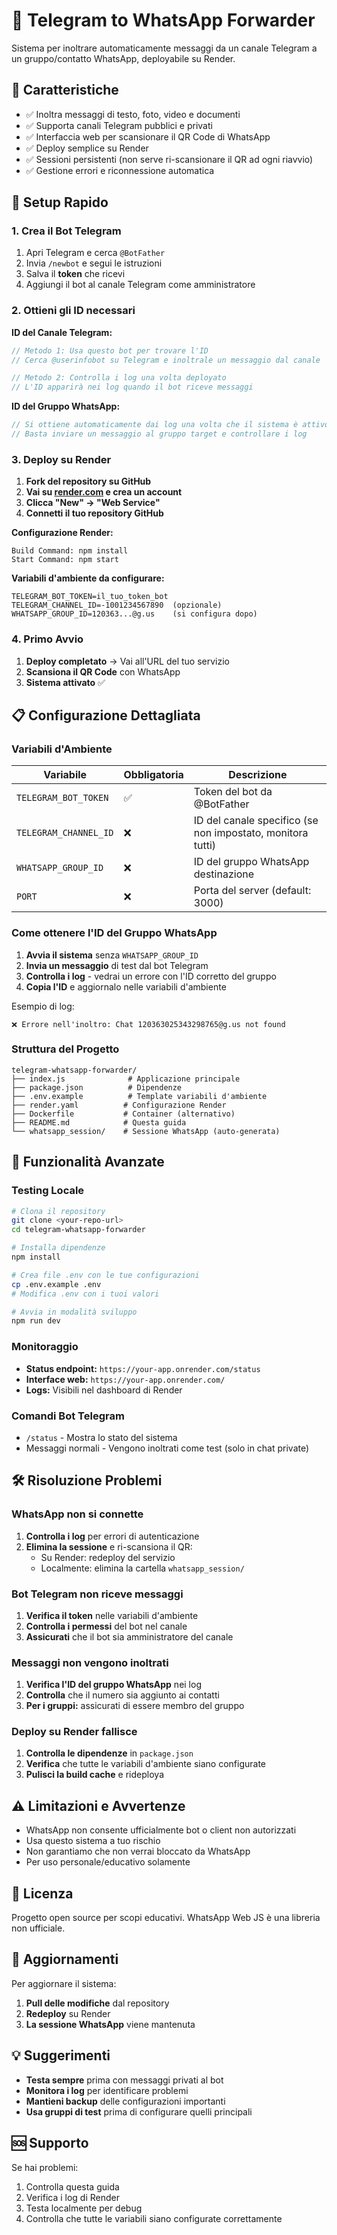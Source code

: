 # 📱 Telegram to WhatsApp Forwarder

Sistema per inoltrare automaticamente messaggi da un canale Telegram a un gruppo/contatto WhatsApp, deployabile su Render.

## 🎯 Caratteristiche

-   ✅ Inoltra messaggi di testo, foto, video e documenti
-   ✅ Supporta canali Telegram pubblici e privati
-   ✅ Interfaccia web per scansionare il QR Code di WhatsApp
-   ✅ Deploy semplice su Render
-   ✅ Sessioni persistenti (non serve ri-scansionare il QR ad ogni riavvio)
-   ✅ Gestione errori e riconnessione automatica

## 🚀 Setup Rapido

### 1. Crea il Bot Telegram

1. Apri Telegram e cerca `@BotFather`
2. Invia `/newbot` e segui le istruzioni
3. Salva il **token** che ricevi
4. Aggiungi il bot al canale Telegram come amministratore

### 2. Ottieni gli ID necessari

**ID del Canale Telegram:**

```javascript
// Metodo 1: Usa questo bot per trovare l'ID
// Cerca @userinfobot su Telegram e inoltrale un messaggio dal canale

// Metodo 2: Controlla i log una volta deployato
// L'ID apparirà nei log quando il bot riceve messaggi
```

**ID del Gruppo WhatsApp:**

```javascript
// Si ottiene automaticamente dai log una volta che il sistema è attivo
// Basta inviare un messaggio al gruppo target e controllare i log
```

### 3. Deploy su Render

1. **Fork del repository su GitHub**
2. **Vai su [render.com](https://render.com) e crea un account**
3. **Clicca "New" → "Web Service"**
4. **Connetti il tuo repository GitHub**

**Configurazione Render:**

```
Build Command: npm install
Start Command: npm start
```

**Variabili d'ambiente da configurare:**

```
TELEGRAM_BOT_TOKEN=il_tuo_token_bot
TELEGRAM_CHANNEL_ID=-1001234567890  (opzionale)
WHATSAPP_GROUP_ID=120363...@g.us    (si configura dopo)
```

### 4. Primo Avvio

1. **Deploy completato** → Vai all'URL del tuo servizio
2. **Scansiona il QR Code** con WhatsApp
3. **Sistema attivato** ✅

## 📋 Configurazione Dettagliata

### Variabili d'Ambiente

| Variabile             | Obbligatoria | Descrizione                                                |
| --------------------- | ------------ | ---------------------------------------------------------- |
| `TELEGRAM_BOT_TOKEN`  | ✅           | Token del bot da @BotFather                                |
| `TELEGRAM_CHANNEL_ID` | ❌           | ID del canale specifico (se non impostato, monitora tutti) |
| `WHATSAPP_GROUP_ID`   | ❌           | ID del gruppo WhatsApp destinazione                        |
| `PORT`                | ❌           | Porta del server (default: 3000)                           |

### Come ottenere l'ID del Gruppo WhatsApp

1. **Avvia il sistema** senza `WHATSAPP_GROUP_ID`
2. **Invia un messaggio** di test dal bot Telegram
3. **Controlla i log** - vedrai un errore con l'ID corretto del gruppo
4. **Copia l'ID** e aggiornalo nelle variabili d'ambiente

Esempio di log:

```
❌ Errore nell'inoltro: Chat 120363025343298765@g.us not found
```

### Struttura del Progetto

```
telegram-whatsapp-forwarder/
├── index.js              # Applicazione principale
├── package.json          # Dipendenze
├── .env.example          # Template variabili d'ambiente
├── render.yaml          # Configurazione Render
├── Dockerfile           # Container (alternativo)
├── README.md            # Questa guida
└── whatsapp_session/    # Sessione WhatsApp (auto-generata)
```

## 🔧 Funzionalità Avanzate

### Testing Locale

```bash
# Clona il repository
git clone <your-repo-url>
cd telegram-whatsapp-forwarder

# Installa dipendenze
npm install

# Crea file .env con le tue configurazioni
cp .env.example .env
# Modifica .env con i tuoi valori

# Avvia in modalità sviluppo
npm run dev
```

### Monitoraggio

-   **Status endpoint:** `https://your-app.onrender.com/status`
-   **Interface web:** `https://your-app.onrender.com/`
-   **Logs:** Visibili nel dashboard di Render

### Comandi Bot Telegram

-   `/status` - Mostra lo stato del sistema
-   Messaggi normali - Vengono inoltrati come test (solo in chat private)

## 🛠️ Risoluzione Problemi

### WhatsApp non si connette

1. **Controlla i log** per errori di autenticazione
2. **Elimina la sessione** e ri-scansiona il QR:
    - Su Render: redeploy del servizio
    - Localmente: elimina la cartella `whatsapp_session/`

### Bot Telegram non riceve messaggi

1. **Verifica il token** nelle variabili d'ambiente
2. **Controlla i permessi** del bot nel canale
3. **Assicurati** che il bot sia amministratore del canale

### Messaggi non vengono inoltrati

1. **Verifica l'ID del gruppo WhatsApp** nei log
2. **Controlla** che il numero sia aggiunto ai contatti
3. **Per i gruppi:** assicurati di essere membro del gruppo

### Deploy su Render fallisce

1. **Controlla le dipendenze** in `package.json`
2. **Verifica** che tutte le variabili d'ambiente siano configurate
3. **Pulisci la build cache** e rideploya

## ⚠️ Limitazioni e Avvertenze

-   WhatsApp non consente ufficialmente bot o client non autorizzati
-   Usa questo sistema a tuo rischio
-   Non garantiamo che non verrai bloccato da WhatsApp
-   Per uso personale/educativo solamente

## 📄 Licenza

Progetto open source per scopi educativi. WhatsApp Web JS è una libreria non ufficiale.

## 🔄 Aggiornamenti

Per aggiornare il sistema:

1. **Pull delle modifiche** dal repository
2. **Redeploy** su Render
3. **La sessione WhatsApp** viene mantenuta

## 💡 Suggerimenti

-   **Testa sempre** prima con messaggi privati al bot
-   **Monitora i log** per identificare problemi
-   **Mantieni backup** delle configurazioni importanti
-   **Usa gruppi di test** prima di configurare quelli principali

## 🆘 Supporto

Se hai problemi:

1. Controlla questa guida
2. Verifica i log di Render
3. Testa localmente per debug
4. Controlla che tutte le variabili siano configurate correttamente
